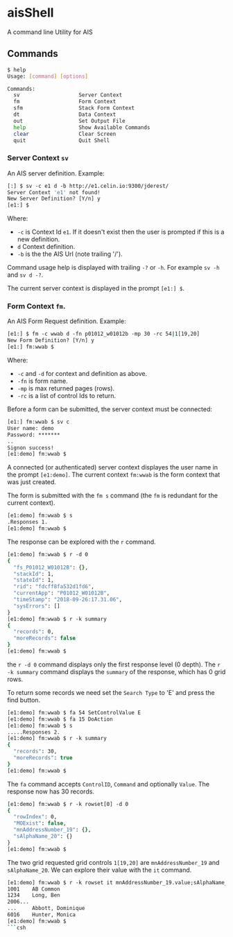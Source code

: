 # aisShell
A command line Utility for AIS

## Commands
```bash
$ help
Usage: [command] [options]

Commands:
  sv                   Server Context
  fm                   Form Context
  sfm                  Stack Form Context
  dt                   Data Context
  out                  Set Output File
  help                 Show Available Commands
  clear                Clear Screen
  quit                 Quit Shell
```
### Server Context `sv`
An AIS server definition.
Example:
```csh
[:] $ sv -c e1 d -b http://e1.celin.io:9300/jderest/
Server Context 'e1' not found!
New Server Definition? [Y/n] y
[e1:] $ 
```
Where:
- `-c` is Context Id `e1`.  If it doesn't exist then the user is prompted if this is a new definition.
- `d` Context definition.
- `-b` is the the AIS Url (note trailing '/').

Command usage help is displayed with trailing `-?` or `-h`.  For example `sv -h` and `sv d -?`.

The current server context is displayed in the prompt `[e1:] $`.

### Form Context `fm`.
An AIS Form Request definition.
Example:
```csh
[e1:] $ fm -c wwab d -fn p01012_w01012b -mp 30 -rc 54|1[19,20]       
New Form Definition? [Y/n] y
[e1:] fm:wwab $ 
```
Where:
- `-c` and `-d` for context and definition as above.
- `-fn` is form name.
- `-mp` is max returned pages (rows).
- `-rc` is a list of control Ids to return.

Before a form can be submitted, the server context must be connected:
```csh
[e1:] fm:wwab $ sv c
User name: demo
Password: *******
..
Signon success!
[e1:demo] fm:wwab $ 
```

A connected (or authenticated) server context displayes the user name in the prompt `[e1:demo]`.  The current context `fm:wwab` is the form context that was just created.

The form is submitted with the `fm s` command (the `fm` is redundant for the current context).
```csh
[e1:demo] fm:wwab $ s
.Responses 1.
[e1:demo] fm:wwab $ 
```
The response can be explored with the `r` command.
```csh
[e1:demo] fm:wwab $ r -d 0
{
  "fs_P01012_W01012B": {},
  "stackId": 1,
  "stateId": 1,
  "rid": "fdcff8fa532d1fd6",
  "currentApp": "P01012_W01012B",
  "timeStamp": "2018-09-26:17.31.06",
  "sysErrors": []
}
[e1:demo] fm:wwab $ r -k summary
{
  "records": 0,
  "moreRecords": false
}
[e1:demo] fm:wwab $ 
```
the `r -d 0` command displays only the first response level (0 depth).  The `r -k summary` command displays the `summary` of the response, which has 0 grid rows.

To return some records we need set the `Search Type` to 'E' and press the find button.
```csh
[e1:demo] fm:wwab $ fa 54 SetControlValue E
[e1:demo] fm:wwab $ fa 15 DoAction
[e1:demo] fm:wwab $ s
.....Responses 2.
[e1:demo] fm:wwab $ r -k summary
{
  "records": 30,
  "moreRecords": true
}
[e1:demo] fm:wwab $ 
```
The `fa` command accepts `ControlID`, `Command` and optionally `Value`.  The response now has 30 records.
```csh
[e1:demo] fm:wwab $ r -k rowset[0] -d 0                  
{
  "rowIndex": 0,
  "MOExist": false,
  "mnAddressNumber_19": {},
  "sAlphaName_20": {}
}
[e1:demo] fm:wwab $
```
The two grid requested grid controls `1[19,20]` are `mnAddressNumber_19` and `sAlphaName_20`.  We can explore their value with the `it` command.
```csh
[e1:demo] fm:wwab $ r -k rowset it mnAddressNumber_19.value;sAlphaName_20.value
1001	AB Common	
1234	Long, Ben	
2006...
...	    Abbott, Dominique	
6016	Hunter, Monica	
[e1:demo] fm:wwab $ 
```csh
